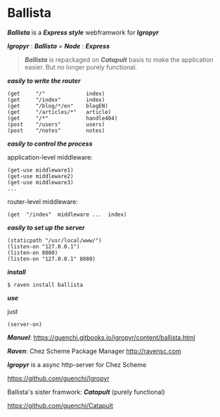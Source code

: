 # Ballista

***Ballista*** is a ***Express style*** webframwork for ***Igropyr***

***Igropyr*** : ***Ballista*** = ***Node*** : ***Express***

> ***Ballista*** is repackaged on ***Catapult*** basis to make the application easier. But no longer purely functional.

***easily to write the router***

```
(get     "/"             index)
(get     "/index"        index)
(get     "/blog/*/en"    blogEN)
(get     "/articles/*"   article)
(get     "/*"            handle404)
(post    "/users"        users)
(post    "/notes"        notes)
```

***easily to control the process***

application-level middleware:
```
(get-use middleware1)
(get-use middleware2)
(get-use middleware3)
...
```

router-level middleware:
```
(get  "/index"  middleware ...  index)
```


***easily to set up the server***

```
(staticpath "/usr/local/www/")
(listen-on "127.0.0.1")
(listen-on 8080)
(listen-on "127.0.0.1" 8080)
```


***install***

`$ raven install ballista`



***use***

just
```
(server-on)
```

***Manuel***: https://guenchi.gitbooks.io/igropyr/content/ballista.html

***Raven***: Chez Scheme Package Manager http://ravensc.com

***Igropyr*** is a async http-server for Chez Scheme

https://github.com/guenchi/Igropyr

Ballista's sister framwork: ***Catapult*** (purely functional)

https://github.com/guenchi/Catapult
